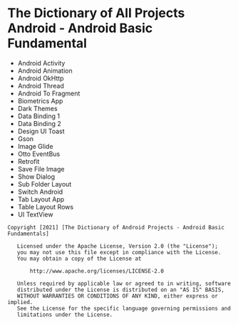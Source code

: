 # The Dictionary of All Projects Android - Android Basic Fundamental

* Android Activity
* Android Animation
* Android OkHttp
* Android Thread
* Android To Fragment
* Biometrics App
* Dark Themes
* Data Binding 1
* Data Binding 2
* Design UI Toast
* Gson
* Image Glide
* Otto EventBus
* Retrofit
* Save File Image
* Show Dialog
* Sub Folder Layout
* Switch Android
* Tab Layout App
* Table Layout Rows
* UI TextView

```
Copyright [2021] [The Dictionary of Android Projects - Android Basic Fundamentals]

   Licensed under the Apache License, Version 2.0 (the "License");
   you may not use this file except in compliance with the License.
   You may obtain a copy of the License at

       http://www.apache.org/licenses/LICENSE-2.0

   Unless required by applicable law or agreed to in writing, software
   distributed under the License is distributed on an "AS IS" BASIS,
   WITHOUT WARRANTIES OR CONDITIONS OF ANY KIND, either express or implied.
   See the License for the specific language governing permissions and
   limitations under the License.
   
```   
